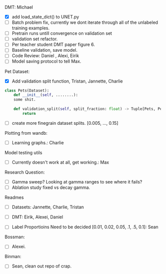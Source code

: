 DMT: Michael
 - [x] add load_state_dict() to UNET.py
 - [ ] Batch problem fix, currently we dont iterate through all of the unlabeled training examples.
 - [ ] Pretrain runs untill convergence on validation set
 - [ ] validation set refactor.
 - [ ] Per teacher student DMT paper figure 6. 
 - [ ] Baseline validation, save model.
 - [ ] Code Review: Daniel , Alexi, Eirik 
 - [ ] Model saving protocol to tell Max. 

Pet Dataset:
 - [x] Add validation split function, Tristan, Jannette, Charlie 

```python
class Pets(Dataset):
    def __init__(self, ........):
    some shit.
    
    def validation_split(self, split_fraction: float) -> Tuple[Pets, Pets]:
        return 

```
 - [ ] create more finegrain dataset splits. [0.005, ..., 0.15]

Plotting from wandb:
 - [ ] Learning graphs.: Charlie

Model testing utils
 - [ ] Currently doesn't work at all, get working.: Max

Research Question:
 - [ ] Gamma sweep? Looking at gamma ranges to see where it fails? 
 - [ ] Ablation study fixed vs decay gamma. 

Readmes
- [ ] Datasets: Jannette, Charlie, Tristan
- [ ] DMT: Eirik, Alexei, Daniel


 - [ ] Label Proportioins Need to be decided [0.01, 0.02, 0.05, .1, .5, 0.1]: Sean 

Bossman: 
 - [ ] Alexei. 
 
Binman:
- [ ] Sean, clean out repo of crap. 
